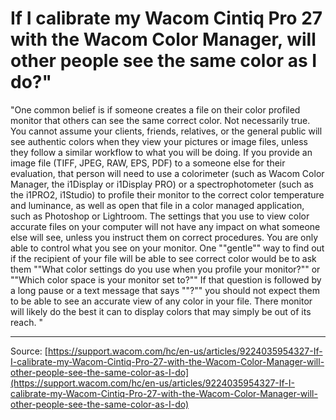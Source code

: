 # If I calibrate my Wacom Cintiq Pro 27 with the Wacom Color Manager, will other people see the same color as I do?"

"One common belief is if someone creates a file on their color profiled monitor that others can see the same correct color. Not necessarily true. You cannot assume your clients, friends, relatives, or the general public will see authentic colors when they view your pictures or image files, unless they follow a similar workflow to what you will be doing. If you provide an image file (TIFF, JPEG, RAW, EPS, PDF) to a someone else for their evaluation, that person will need to use a colorimeter (such as Wacom Color Manager, the i1Display or i1Display PRO) or a spectrophotometer (such as the i1PRO2, i1Studio) to profile their monitor to the correct color temperature and luminance, as well as open that file in a color managed application, such as Photoshop or Lightroom. The settings that you use to view color accurate files on your computer will not have any impact on what someone else will see, unless you instruct them on correct procedures. You are only able to control what you see on your monitor. One ""gentle"" way to find out if the recipient of your file will be able to see correct color would be to ask them ""What color settings do you use when you profile your monitor?"" or ""Which color space is your monitor set to?"" If that question is followed by a long pause or a text message that says ""?"" you should not expect them to be able to see an accurate view of any color in your file. There monitor will likely do the best it can to display colors that may simply be out of its reach.
"

---
Source: [https://support.wacom.com/hc/en-us/articles/9224035954327-If-I-calibrate-my-Wacom-Cintiq-Pro-27-with-the-Wacom-Color-Manager-will-other-people-see-the-same-color-as-I-do](https://support.wacom.com/hc/en-us/articles/9224035954327-If-I-calibrate-my-Wacom-Cintiq-Pro-27-with-the-Wacom-Color-Manager-will-other-people-see-the-same-color-as-I-do)
